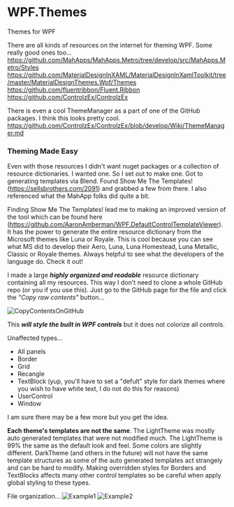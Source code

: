 # WPF.Themes
Themes for WPF

There are all kinds of resources on the internet for theming WPF. Some really good ones too...
https://github.com/MahApps/MahApps.Metro/tree/develop/src/MahApps.Metro/Styles
https://github.com/MaterialDesignInXAML/MaterialDesignInXamlToolkit/tree/master/MaterialDesignThemes.Wpf/Themes
https://github.com/fluentribbon/Fluent.Ribbon
https://github.com/ControlzEx/ControlzEx

There is even a cool ThemeManager as a part of one of the GitHub packages. I think this looks pretty cool. 
https://github.com/ControlzEx/ControlzEx/blob/develop/Wiki/ThemeManager.md

### Theming Made Easy
Even with those resources I didn't want nuget packages or a collection of resource dictionaries. I wanted one. So I set out to make one. Got to generating templates via Blend. Found Show Me The Templates! (https://sellsbrothers.com/2091) and grabbed a few from there. I also referenced what the MahApp folks did quite a bit.

Finding Show Me The Templates! lead me to making an improved version of the tool which can be found here (https://github.com/AaronAmberman/WPF.DefaultControlTemplateViewer). It has the power to generate the entire resource dictionary from the Microsoft themes like Luna or Royale. This is cool because you can see what MS did to develop their Aero, Luna, Luna Homestead, Luna Metallic, Classic or Royale themes. Always helpful to see what the developers of the language do. Check it out!

I made a large ***highly organized and readable*** resource dictionary containing all my resources. This way I don't need to clone a whole GitHub repo (or you if you use this). Just go to the GitHub page for the file and click the *"Copy raw contents"* button...

![CopyContentsOnGitHub](https://user-images.githubusercontent.com/23512394/153728498-1586d61a-5c7d-4ccb-9c53-cab629302c48.png)

This ***will style the built in WPF controls*** but it does not colorize all controls.

Unaffected types...
 - All panels
 - Border
 - Grid
 - Recangle
 - TextBlock (yup, you'll have to set a "defult" style for dark themes where you wish to have white text, I do not do this for reasons)
 - UserControl
 - Window
 
I am sure there may be a few more but you get the idea.

**Each theme's templates are not the same**. The LightTheme was mostly auto generated templates that were not modified much. The LightTheme is 99% the same as the default look and feel. Some colors are slightly different.  DarkTheme (and others in the future) will not have the same template structures as some of the auto generated templates act strangely and can be hard to modify. Making overridden styles for Borders and TextBlocks affects many other control templates so be careful when apply global styling to these types.

File organization...
![Example1](https://user-images.githubusercontent.com/23512394/153728514-e8503a63-710c-4d7a-918c-edd0a01decf0.png)
![Example2](https://user-images.githubusercontent.com/23512394/153728788-4c71a2af-a860-4ccc-b2e1-63ebdfda5811.png)

